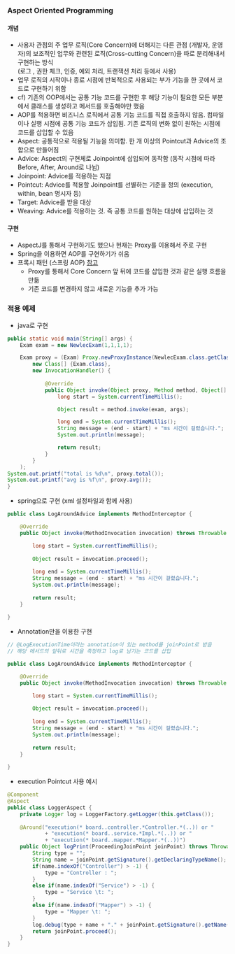 ### Aspect Oriented Programming
#### 개념
- 사용자 관점의 주 업무 로직(Core Concern)에 더해지는 다른 관점 (개발자, 운영자)의 보조적인 업무와 관련된 로직(Cross-cutting Concern)을 따로 분리해내서 구현하는 방식     
  (로그 , 권한 체크, 인증, 예외 처리, 트랜잭션 처리 등에서 사용)
- 업무 로직의 시작이나 종료 시점에 반복적으로 사용되는 부가 기능을 한 곳에서 코드로 구현하기 위함
- cf) 기존의 OOP에서는 공통 기능 코드를 구현한 후 해당 기능이 필요한 모든 부분에서 클래스를 생성하고 메서드를 호출해야만 했음
- AOP를 적용하면 비즈니스 로직에서 공통 기능 코드를 직접 호출하지 않음. 컴파일이나 실행 시점에 공통 기능 코드가 삽입됨. 기존 로직의 변화 없이 원하는 시점에 코드를 삽입할 수 있음
- Aspect: 공통적으로 적용될 기능을 의미함. 한 개 이상의 Pointcut과 Advice의 조합으로 만들어짐
- Advice: Aspect의 구현체로 Joinpoint에 삽입되어 동작함 (동작 시점에 따라 Before, After, Around로 나뉨)
- Joinpoint: Advice를 적용하는 지점
- Pointcut: Advice를 적용할 Joinpoint를 선별하는 기준을 정의 (execution, within, bean 명시자 등)
- Target: Advice를 받을 대상
- Weaving: Advice를 적용하는 것. 즉 공통 코드를 원하는 대상에 삽입하는 것

#### 구현
- AspectJ를 통해서 구현하기도 했으나 현재는 Proxy를 이용해서 주로 구현
- Spring을 이용하면 AOP를 구현하기가 쉬움
- 프록시 패턴 (스프링 AOP) [참고](https://refactoring.guru/design-patterns/proxy)    
  - Proxy를 통해서 Core Concern 앞 뒤에 코드를 삽입한 것과 같은 실행 흐름을 만듦
  - 기존 코드를 변경하지 않고 새로운 기능을 추가 가능

### 적용 예제
- java로 구현
```java
public static void main(String[] args) {
	Exam exam = new NewlecExam(1,1,1,1);

	Exam proxy = (Exam) Proxy.newProxyInstance(NewlecExam.class.getClassLoader(),
		new Class[] {Exam.class},
		new InvocationHandler() {
					
			@Override
			public Object invoke(Object proxy, Method method, Object[] args) throws Throwable {
				long start = System.currentTimeMillis();

				Object result = method.invoke(exam, args);

				long end = System.currentTimeMillis();
				String message = (end - start) + "ms 시간이 걸렸습니다.";
				System.out.println(message);

				return result;
			}
		}
	);	
System.out.printf("total is %d\n", proxy.total());
System.out.printf("avg is %f\n", proxy.avg());
}
```
- spring으로 구현 (xml 설정파일과 함께 사용)
```java
public class LogAroundAdvice implements MethodInterceptor {

	@Override
	public Object invoke(MethodInvocation invocation) throws Throwable {

		long start = System.currentTimeMillis();
		
		Object result = invocation.proceed();
		
		long end = System.currentTimeMillis();
		String message = (end - start) + "ms 시간이 걸렸습니다.";
		System.out.println(message);
		
		return result;
	}
	
}
```
- Annotation만을 이용한 구현
```java
// @LogExecutionTime이라는 annotation이 있는 method를 joinPoint로 받음
// 해당 메서드의 앞뒤로 시간을 측정하고 log로 남기는 코드를 삽입

public class LogAroundAdvice implements MethodInterceptor {

	@Override
	public Object invoke(MethodInvocation invocation) throws Throwable {

		long start = System.currentTimeMillis();
		
		Object result = invocation.proceed();
		
		long end = System.currentTimeMillis();
		String message = (end - start) + "ms 시간이 걸렸습니다.";
		System.out.println(message);
		
		return result;
	}
	
}
```

- execution Pointcut 사용 예시
```java
@Component
@Aspect
public class LoggerAspect {
	private Logger log = LoggerFactory.getLogger(this.getClass());
	
	@Around("execution(* board..controller.*Controller.*(..)) or "
			+ "execution(* board..service.*Impl.*(..)) or "
			+ "execution(* board..mapper.*Mapper.*(..))")
	public Object logPrint(ProceedingJoinPoint joinPoint) throws Throwable {
		String type = "";
		String name = joinPoint.getSignature().getDeclaringTypeName();
		if(name.indexOf("Controller") > -1) {
			type = "Controller : ";
		}
		else if(name.indexOf("Service") > -1) {
			type = "Service \t: ";
		}
		else if(name.indexOf("Mapper") > -1) {
			type = "Mapper \t: ";
		}
		log.debug(type + name + "." + joinPoint.getSignature().getName() + "()");
		return joinPoint.proceed();
	}
}
```

